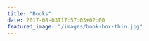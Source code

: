 ```yaml
---
title: "Books"
date: 2017-08-03T17:57:03+02:00
featured_image: "/images/book-box-thin.jpg"
---
```


